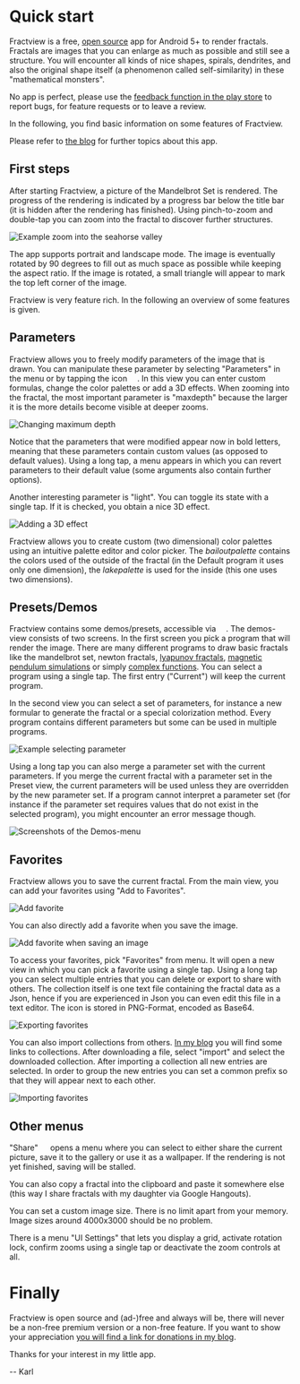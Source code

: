 # Quick start

Fractview is a free, [open source](https://github.com/searles/FractviewAndroid) app for Android 5+ to render fractals. Fractals are images that you can enlarge as much as possible and still see a structure. You will encounter all kinds of nice shapes, spirals, dendrites, and also the original shape itself (a phenomenon called self-similarity) in these "mathematical monsters".

No app is perfect, please use the [feedback function in the play store](https://play.google.com/store/apps/details?id=at.searles.fractview) to report bugs, for feature requests or to leave a review.

In the following, you find basic information on some features of Fractview. 

Please refer to [the blog](http://fractview.wordpress.com) for further topics about this app.

## First steps

After starting Fractview, a picture of the Mandelbrot Set is rendered. The progress of the rendering is indicated by a progress bar below the title bar (it is hidden after the rendering has finished). Using pinch-to-zoom and double-tap you can zoom into the fractal to discover further structures. 

![Example zoom into the seahorse valley](screens/zoom_sequence.png)

The app supports portrait and landscape mode. The image is eventually rotated by 90 degrees to fill out as much space as possible while keeping the aspect ratio. If the image is rotated, a small triangle will appear to mark the top left corner of the image.

Fractview is very feature rich. In the following an overview of some features is given.

## Parameters

Fractview allows you to freely modify parameters of the image that is drawn. You can manipulate these parameter by selecting "Parameters" in the menu or by tapping the icon <img src="icons/edit_icon.png" style="height: 1em" />. In this view you can enter custom formulas, change the color palettes or add a 3D effects. When zooming into the fractal, the most important parameter is "maxdepth" because the larger it is the more details become visible at deeper zooms.

![Changing maximum depth](screens/changing_depth.png) 

Notice that the parameters that were modified appear now in bold letters, meaning that these parameters contain custom values (as opposed to default values). Using a long tap, a menu appears in which you can revert parameters to their default value (some arguments also contain further options).

Another interesting parameter is "light". You can toggle its state with a single tap. If it is checked, you obtain a nice 3D effect.

![Adding a 3D effect](screens/changing_light.png) 

Fractview allows you to create custom (two dimensional) color palettes using an intuitive palette editor and color picker. The *bailoutpalette* contains the colors used of the outside of the fractal (in the Default program it uses only one dimension), the *lakepalette* is used for the inside (this one uses two dimensions).

## Presets/Demos

Fractview contains some demos/presets, accessible via <img src="icons/demos_icon.png" style="height: 1em" />. The demos-view consists of two screens. In the first screen you pick a program that will render the image. There are many different programs to draw basic fractals like the mandelbrot set, newton fractals, [lyapunov fractals](https://en.wikipedia.org/wiki/Lyapunov_fractal), [magnetic pendulum simulations](https://nylander.wordpress.com/2007/10/27/magnetic-pendulum-strange-attractor/) or simply [complex functions](https://en.wikipedia.org/wiki/Domain_coloring#Visual_encoding_of_complex_numbers). You can select a program using a single tap. The first entry ("Current") will keep the current program.

In the second view you can select a set of parameters, for instance a new formular to generate the fractal or a special colorization method. Every program contains different parameters but some can be used in multiple programs. 

![Example selecting parameter](screens/two_fold_newton_mb.png)

Using a long tap you can also merge a parameter set with the current parameters. If you merge the current fractal with a parameter set in the Preset view, the current parameters will be used unless they are overridden by the new parameter set. If a program cannot interpret a parameter set (for instance if the parameter set requires values that do not exist in the selected program), you might encounter an error message though.

![Screenshots of the Demos-menu](screens/fold_geometry_newton_mb.png) 

## Favorites

Fractview allows you to save the current fractal. From the main view, you can add your favorites using "Add to Favorites". 

![Add favorite](screens/add_favorite.png)

You can also directly add a favorite when you save the image. 

![Add favorite when saving an image](screens/add_favorite_from_saving.png)

To access your favorites, pick "Favorites" from menu. It will open a new view in which you can pick a favorite using a single tap. Using a long tap you can select multiple entries that you can delete or export to share with others. The collection itself is one text file containing the fractal data as a Json, hence if you are experienced in Json you can even edit this file in a text editor. The icon is stored in PNG-Format, encoded as Base64.

![Exporting favorites](screens/export_favorites.png)

You can also import collections from others. [In my blog](https://fractview.wordpress.com) you will find some links to collections. After downloading a file, select "import" and select the downloaded collection. After importing a collection all new entries are selected. In order to group the new entries you can set a common prefix so that they will appear next to each other. 

![Importing favorites](screens/import_favorites.png)

## Other menus

"Share" <img src="icons/share_icon.png" style="height: 1em" /> opens a menu where you can select to either share the current picture, save it to the gallery or use it as a wallpaper. If the rendering is not yet finished, saving will be stalled. 

You can also copy a fractal into the clipboard and paste it somewhere else (this way I share fractals with my daughter via Google Hangouts).

You can set a custom image size. There is no limit apart from your memory. Image sizes around 4000x3000 should be no problem.

There is a menu "UI Settings" that lets you display a grid, activate rotation lock, confirm zooms using a single tap or deactivate the zoom controls at all.

# Finally

Fractview is open source and (ad-)free and always will be, there will never be a non-free premium version or a non-free feature. If you want to show your appreciation [you will find a link for donations in my blog](https://fractview.wordpress.com/about/).

Thanks for your interest in my little app. 

-- Karl
